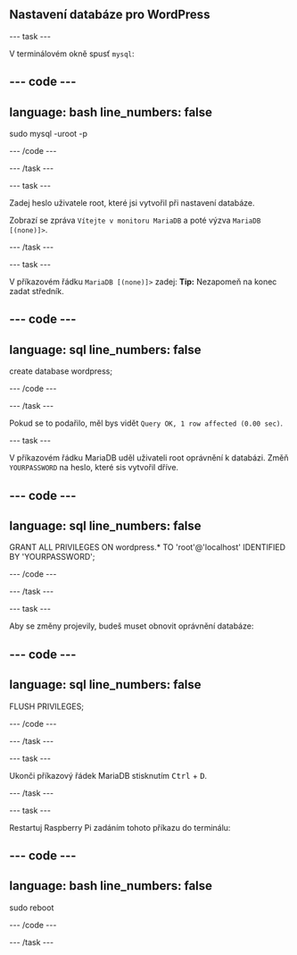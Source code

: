 ## Nastavení databáze pro WordPress

--- task ---

V terminálovém okně spusť `mysql`:

--- code ---
---
language: bash
line_numbers: false
---
sudo mysql -uroot -p

--- /code ---

--- /task ---

--- task ---

Zadej heslo uživatele root, které jsi vytvořil při nastavení databáze.

Zobrazí se zpráva `Vítejte v monitoru MariaDB` a poté výzva `MariaDB [(none)]>`.

--- /task ---

--- task ---

V příkazovém řádku `MariaDB [(none)]>` zadej: **Tip:** Nezapomeň na konec zadat středník.

--- code ---
---
language: sql
line_numbers: false
---
create database wordpress;

--- /code ---



--- /task ---

Pokud se to podařilo, měl bys vidět `Query OK, 1 row affected (0.00 sec)`.

--- task ---

V příkazovém řádku MariaDB uděl uživateli root oprávnění k databázi. Změň `YOURPASSWORD` na heslo, které sis vytvořil dříve.

--- code ---
---
language: sql
line_numbers: false
---

GRANT ALL PRIVILEGES ON wordpress.* TO 'root'@'localhost' IDENTIFIED BY 'YOURPASSWORD';

--- /code ---

--- /task ---

--- task ---

Aby se změny projevily, budeš muset obnovit oprávnění databáze:

--- code ---
---
language: sql
line_numbers: false
---
FLUSH PRIVILEGES;

--- /code ---

--- /task ---

--- task ---

Ukonči příkazový řádek MariaDB stisknutím <kbd>Ctrl</kbd> + <kbd>D</kbd>.

--- /task ---

--- task ---

Restartuj Raspberry Pi zadáním tohoto příkazu do terminálu:

--- code ---
---
language: bash
line_numbers: false
---
sudo reboot

--- /code ---

--- /task ---

